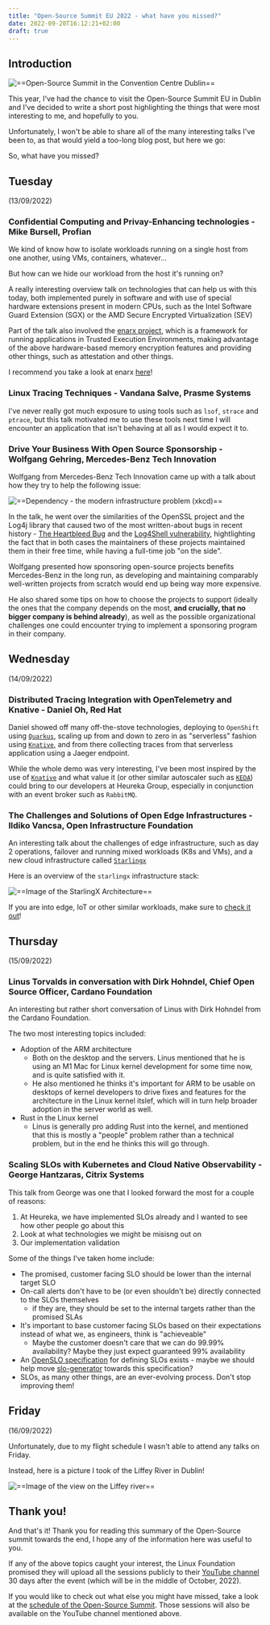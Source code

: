 ```yaml
---
title: "Open-Source Summit EU 2022 - what have you missed?"
date: 2022-09-20T16:12:21+02:00
draft: true
---
```


## Introduction

![==Open-Source Summit in the Convention Centre Dublin==](../../images/ossummiteu2022/ossummit-convention-center.jpeg)

This year, I've had the chance to visit the Open-Source Summit EU in Dublin and I've decided to write a short post highlighting the things that were most interesting to me, and hopefully to you.

Unfortunately, I won't be able to share all of the many interesting talks I've been to, as that would yield a too-long blog post, but here we go:

So, what have you missed?

## Tuesday

(13/09/2022)

### Confidential Computing and Privay-Enhancing technologies - Mike Bursell, Profian

We kind of know how to isolate workloads running on a single host from one another, using VMs, containers, whatever...

But how can we hide our workload from the host it's running on?

A really interesting overview talk on technologies that can help us with this today, both implemented purely in software and with use of special hardware extensions present in modern CPUs, such as the Intel Software Guard Extension (SGX) or the AMD Secure Encrypted Virtualization (SEV)

Part of the talk also involved the [enarx project](https://enarx.dev/), which is a framework for running applications in Trusted Execution Environments, making advantage of the above hardware-based memory encryption features and providing other things, such as attestation and other things.

I recommend you take a look at enarx [here](https://enarx.dev/docs/Start/Enarx)!

### Linux Tracing Techniques - Vandana Salve, Prasme Systems

I've never really got much exposure to using tools such as `lsof`, `strace` and `ptrace`, but this talk motivated me to use these tools next time I will encounter an application that isn't behaving at all as I would expect it to.

### Drive Your Business With Open Source Sponsorship - Wolfgang Gehring, Mercedes-Benz Tech Innovation

Wolfgang from Mercedes-Benz Tech Innovation came up with a talk about how they try to help the following issue:

![==Dependency - the modern infrastructure problem (xkcd)==](https://imgs.xkcd.com/comics/dependency.png)

In the talk, he went over the similarities of the OpenSSL project and the Log4j library that caused two of the most written-about bugs in recent history - [The Heartbleed Bug](https://heartbleed.com/) and the [Log4Shell vulnerability](https://en.wikipedia.org/wiki/Log4Shell), hightlighting the fact that in both cases the maintainers of these projects maintained them in their free time, while having a full-time job "on the side".

Wolfgang presented how sponsoring open-source projects benefits Mercedes-Benz in the long run, as developing and maintaining comparably well-written projects from scratch would end up being way more expensive.

He also shared some tips on how to choose the projects to support (ideally the ones that the company depends on the most, **and crucially, that no bigger company is behind already**), as well as the possible organizational challenges one could encounter trying to implement a sponsoring program in their company.

## Wednesday

(14/09/2022)

### Distributed Tracing Integration with OpenTelemetry and Knative - Daniel Oh, Red Hat

Daniel showed off many off-the-stove technologies, deploying to `OpenShift` using [`Quarkus`](https://quarkus.io), scaling up from and down to zero in as "serverless" fashion using [`Knative`](https://knative.dev/docs/), and from there collecting traces from that serverless application using a Jaeger endpoint.

While the whole demo was very interesting, I've been most inspired by the use of [`Knative`](https://knative.dev/docs/) and what value it (or other similar autoscaler such as [`KEDA`](https://keda.sh/)) could bring to our developers at Heureka Group, especially in conjunction with an event broker such as `RabbitMQ`.

### The Challenges and Solutions of Open Edge Infrastructures - Ildiko Vancsa, Open Infrastructure Foundation

An interesting talk about the challenges of edge infrastructure, such as day 2 operations, failover and running mixed workloads (K8s and VMs), and a new cloud infrastructure called [`Starlingx`](https://www.starlingx.io/)

Here is an overview of the `starlingx` infrastructure stack:

![==Image of the StarlingX Architecture==](../../images/ossummiteu2022/starlingx.jpg)

If you are into edge, IoT or other similar workloads, make sure to [check it out](https://www.starlingx.io/)!

## Thursday

(15/09/2022)

### Linus Torvalds in conversation with Dirk Hohndel, Chief Open Source Officer, Cardano Foundation

An interesting but rather short conversation of Linus with Dirk Hohndel from the Cardano Foundation.

The two most interesting topics included:

- Adoption of the ARM architecture
    - Both on the desktop and the servers. Linus mentioned that he is using an M1 Mac for Linux kernel development for some time now, and is quite satisfied with it.
    - He also mentioned he thinks it's important for ARM to be usable on desktops of kernel developers to drive fixes and features for the architecture in the Linux kernel itslef, which will in turn help broader adoption in the server world as well.
- Rust in the Linux kernel
    - Linus is generally pro adding Rust into the kernel, and mentioned that this is mostly a "people" problem rather than a technical problem, but in the end he thinks this will go through.

### Scaling SLOs with Kubernetes and Cloud Native Observability - George Hantzaras, Citrix Systems

This talk from George was one that I looked forward the most for a couple of reasons:

1. At Heureka, we have implemented SLOs already and I wanted to see how other people go about this
2. Look at what technologies we might be misisng out on
3. Our implementation validation

Some of the things I've taken home include:

- The promised, customer facing SLO should be lower than the internal target SLO
- On-call alerts don't have to be (or even shouldn't be) directly connected to the SLOs themselves
    - if they are, they should be set to the internal targets rather than the promised SLAs
- It's important to base customer facing SLOs based on their expectations instead of what we, as engineers, think is "achieveable"
    - Maybe the customer doesn't care that we can do 99.99% availability? Maybe they just expect guaranteed 99% availability
- An [OpenSLO specification](https://github.com/openslo/openslo) for defining SLOs exists - maybe we should help move [slo-generator](https://github.com/google/slo-generator) towards this specification?
- SLOs, as many other things, are an ever-evolving process. Don't stop improving them!

## Friday

(16/09/2022)

Unfortunately, due to my flight schedule I wasn't able to attend any talks on Friday.

Instead, here is a picture I took of the Liffey River in Dublin!

![==Image of the view on the Liffey river==](../../images/ossummiteu2022/dublin-riverview.jpeg)

## Thank you!

And that's it! Thank you for reading this summary of the Open-Source summit towards the end, I hope any of the information here was useful to you.

If any of the above topics caught your interest, the Linux Foundation promised they will upload all the sessions publicly to their [YouTube channel](https://www.youtube.com/user/TheLinuxFoundation) 30 days after the event (which will be in the middle of October, 2022).

If you would like to check out what else you might have missed, take a look at the [schedule of the Open-Source Summit](https://events.linuxfoundation.org/open-source-summit-europe/program/schedule). Those sessions will also be available on the YouTube channel mentioned above.
